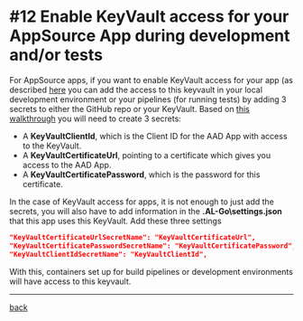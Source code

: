# #12 Enable KeyVault access for your AppSource App during development and/or tests
For AppSource apps, if you want to enable KeyVault access for your app (as described [here](https://go.microsoft.com/fwlink/?linkid=2217058&clcid=0x409) you can add the access to this keyvault in your local development environment or your pipelines (for running tests) by adding 3 secrets to either the GitHub repo or your KeyVault. Based on [this walkthrough](https://go.microsoft.com/fwlink/?linkid=2216856&clcid=0x409) you will need to create 3 secrets:
- A **KeyVaultClientId**, which is the Client ID for the AAD App with access to the KeyVault.
- A **KeyVaultCertificateUrl**, pointing to a certificate which gives you access to the AAD App.
- A **KeyVaultCertificatePassword**, which is the password for this certificate.

In the case of KeyVault access for apps, it is not enough to just add the secrets, you will also have to add information in the **.AL-Go\settings.json** that this app uses this KeyVault. Add these three settings

```json
"KeyVaultCertificateUrlSecretName": "KeyVaultCertificateUrl",
"KeyVaultCertificatePasswordSecretName": "KeyVaultCertificatePassword",
"KeyVaultClientIdSecretName": "KeyVaultClientId",
```

With this, containers set up for build pipelines or development environments will have access to this keyvault.

---
[back](../README.md)
